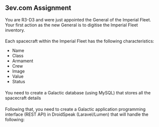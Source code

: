 

## 3ev.com Assignment

You are R3-D3 and were just appointed the General of the Imperial Fleet. Your first
action as the new General is to digitise the Imperial Fleet inventory.
####
Each spacecraft within the Imperial Fleet has the following characteristics:
- Name
- Class
- Armament
- Crew
- Image
- Value
- Status
####
You need to create a Galactic database (using MySQL) that stores all the spacecraft
details
####
Following that, you need to create a Galactic application programming interface (REST
API) in DroidSpeak (Laravel/Lumen) that will handle the following:
